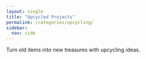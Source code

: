 ```yaml
---
layout: single
title: "Upcycled Projects"
permalink: /categories/upcycling/
sidebar:
  nav: side
---
```


Turn old items into new treasures with upcycling ideas.
